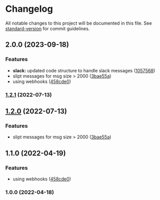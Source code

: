 # Changelog

All notable changes to this project will be documented in this file. See [standard-version](https://github.com/conventional-changelog/standard-version) for commit guidelines.

## 2.0.0 (2023-09-18)


### Features

* **slack:** updated code structure to handle slack messages ([1057568](https://github.com/dicren/git-up-to-date/commit/1057568e7c1554259de5fa90731b4c44098fc190))
* slipt messages for msg size > 2000 ([3bae55a](https://github.com/dicren/git-up-to-date/commit/3bae55a30a75187798afcd09ddf7ea3b86ded630))
* using webhooks ([458cde0](https://github.com/dicren/git-up-to-date/commit/458cde0e9b605dab9ece5dcad77d3d49085ac2c2))

### [1.2.1](https://github.com/dicren/git-up-to-date/compare/v1.2.0...v1.2.1) (2022-07-13)

## [1.2.0](https://github.com/dicren/git-up-to-date/compare/v1.1.0...v1.2.0) (2022-07-13)


### Features

* slipt messages for msg size > 2000 ([3bae55a](https://github.com/dicren/git-up-to-date/commit/3bae55a30a75187798afcd09ddf7ea3b86ded630))

## 1.1.0 (2022-04-19)

### Features

- using webhooks ([458cde0](https://github.com/dicren/git-up-to-date/commit/458cde0e9b605dab9ece5dcad77d3d49085ac2c2))

### 1.0.0 (2022-04-18)
